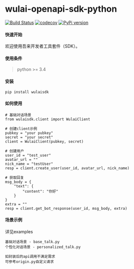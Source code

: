 # wulai-openapi-sdk-python
[![Build Status](https://travis-ci.org/laiye-ai/wulai-openapi-sdk-python.svg?branch=master)](https://travis-ci.org/laiye-ai/wulai-openapi-sdk-python)
[![codecov](https://codecov.io/gh/laiye-ai/wulai-openapi-sdk-python/branch/master/graph/badge.svg)](https://codecov.io/gh/laiye-ai/wulai-openapi-sdk-python)
[![PyPi version](https://pypip.in/v/wulaisdk/badge.png)](https://crate.io/packages/$REPO/)


#### 快速开始
欢迎使用吾来开发者工具套件（SDK）。


#### 使用条件
> python >= 3.4


#### 安装
`pip install wulaisdk`


#### 如何使用
```
# 基础对话场景
from wulaisdk.client import WulaiClient

# 创建client示例
pubkey = "your pubkey"
secret = "your secret"
client = WulaiClient(pubkey, secret)

# 创建用户
user_id = "test_user"
avatar_url = ""
nick_name = "testUser"
resp = client.create_user(user_id, avatar_url, nick_name)

# 获取回复
msg_body = {
    "text": {
        "content": "你好"
    }
}
extra = ""
resp = client.get_bot_response(user_id, msg_body, extra)
```

#### 场景示例
详见examples
```
基础对话场景 - base_talk.py
个性化对话场景 - personalized_talk.py

如封装后的api调用不满足需求
可参考origin.py自定义请求
```
